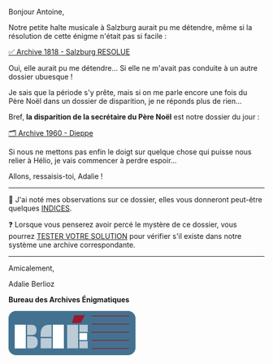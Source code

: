 Bonjour Antoine,

Notre petite halte musicale à Salzburg aurait pu me détendre, même si la résolution de cette énigme n'était pas si facile :

[✅ Archive 1818 - Salzburg RESOLUE](https://archives-enigmatiques.fr/archives/1818-salzburg/RESOLU-archive-1818-salzburg.pdf)

Oui, elle aurait pu me détendre... Si elle ne m'avait pas conduite à un autre dossier ubuesque  !

Je sais que la période s'y prête, mais si on me parle encore une fois du Père Noël dans un dossier de disparition, je ne réponds plus de rien...

Bref, **la disparition de la secrétaire du Père Noël** est notre dossier du jour :

[🗂️ Archive 1960 - Dieppe](https://archives-enigmatiques.fr/archives/1960-dieppe/archive-dieppe-1960.pdf)

Si nous ne mettons pas enfin le doigt sur quelque chose qui puisse nous relier à Hélio, je vais commencer à perdre espoir...

Allons, ressaisis-toi, Adalie !

---

🔎 J'ai noté mes observations sur ce dossier, elles vous donneront peut-être quelques [INDICES](https://archives-enigmatiques.fr/1960-dieppe-indice/).

❓ Lorsque vous penserez avoir percé le mystère de ce dossier, vous pourrez [TESTER VOTRE SOLUTION](https://archives-enigmatiques.fr/1960-dieppe-solution/) pour vérifier s'il existe dans notre système une archive correspondante.

---

Amicalement,

Adalie Berlioz

**Bureau des Archives Énigmatiques**

![BAE](../logo_bureau_des_archives.png)
